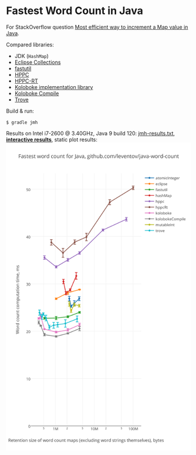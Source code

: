 # Fastest Word Count in Java

For StackOverflow question [Most efficient way to increment a Map value in Java](
http://stackoverflow.com/a/25354509/648955).

Compared libraries:
 - JDK (`HashMap`)
 - [Eclipse Collections](http://www.eclipse.org/collections/)
 - [fastutil](http://fastutil.di.unimi.it/)
 - [HPPC](https://labs.carrotsearch.com/hppc.html)
 - [HPPC-RT](https://github.com/vsonnier/hppcrt)
 - [Koloboke implementation library](https://koloboke.com/implementation-library)
 - [Koloboke Compile](https://koloboke.com/compile)
 - [Trove](http://trove.starlight-systems.com/)

Build & run:
```
$ gradle jmh
```

Results on Intel i7-2600 @ 3.40GHz, Java 9 build 120: [jmh-results.txt](jmh-results.txt),
[**interactive results**](https://plot.ly/~leventov/2.embed?share_key=05drBbDBlC7P4CagzfiJPc),
static plot results: <img src="results.png" width=600 />
